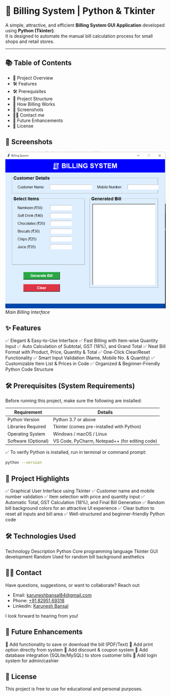 # 🧾 Billing System | Python & Tkinter

A simple, attractive, and efficient **Billing System GUI Application** developed using **Python (Tkinter)**.  
It is designed to automate the manual bill calculation process for small shops and retail stores.

---
## 📚 Table of Contents

- 📌 Project Overview
- 🛠️ Features
- 🛠️ Prerequisites
- 📁 Project Structure
- 🧾 How Billing Works
- 📸 Screenshots
- 👨‍💻 Contact me
- 🚀 Future Enhancements
- 📄 License


## 📸 Screenshots

![Billing Screen](screenshots/bill.PNG)
*Main Billing Interface*


## ✨ Features

✅ Elegant & Easy-to-Use Interface
✅ Fast Billing with Item-wise Quantity Input
✅ Auto Calculation of Subtotal, GST (18%), and Grand Total
✅ Neat Bill Format with Product, Price, Quantity & Total
✅ One-Click Clear/Reset Functionality
✅ Smart Input Validation (Name, Mobile No. & Quantity)
✅ Customizable Item List & Prices in Code
✅ Organized & Beginner-Friendly Python Code Structure

## 🛠️ Prerequisites (System Requirements)

Before running this project, make sure the following are installed:

| Requirement        | Details |
|--------------------|-------------------------------------------|
| Python Version     | Python 3.7 or above                      |
| Libraries Required | Tkinter (comes pre-installed with Python) |
| Operating System   | Windows / macOS / Linux                  |
| Software (Optional)| VS Code, PyCharm, Notepad++ (for editing code) |

✅ To verify Python is installed, run in terminal or command prompt:
```bash
python --version
```

## 📌 Project Highlights

✅ Graphical User Interface using Tkinter
✅ Customer name and mobile number validation
✅ Item selection with price and quantity input
✅ Automatic Total, GST Calculation (18%), and Final Bill Generation
✅ Random bill background colors for an attractive UI experience
✅ Clear button to reset all inputs and bill area
✅ Well-structured and beginner-friendly Python code

## 🛠️ Technologies Used

Technology	Description
Python	Core programming language
Tkinter	GUI development
Random	Used for random bill background aesthetics

## 👨‍💻 Contact

Have questions, suggestions, or want to collaborate? Reach out:

- Email: [karuneshbansal84@gmail.com](mailto:karuneshbansal84@gmail.com)  
- Phone: [+91 82951 69318](tel:+918295169318)  
- LinkedIn: [Karunesh Bansal](https://www.linkedin.com/in/karunesh-bansal-780828380)

I look forward to hearing from you!

## 🚀 Future Enhancements

🔹 Add functionality to save or download the bill (PDF/Text)
🔹 Add print option directly from system
🔹 Add discount & coupon system
🔹 Add database integration (SQLite/MySQL) to store customer bills
🔹 Add login system for admin/cashier

## 📜 License
This project is free to use for educational and personal purposes.